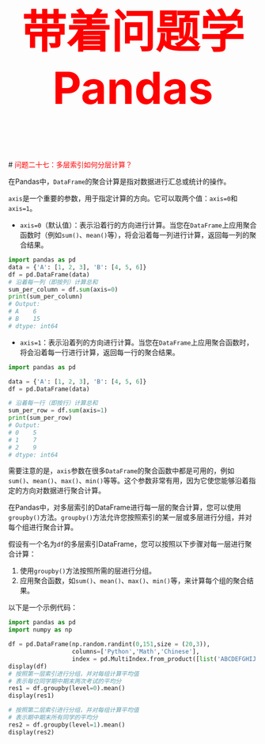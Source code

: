 



<p style="font-size: 90px;font-weight: bold;text-align: center;color: red;">带着问题学Pandas</p>
# <font color='red'>问题二十七：多层索引如何分层计算？</font>

在Pandas中，`DataFrame`的聚合计算是指对数据进行汇总或统计的操作。

`axis`是一个重要的参数，用于指定计算的方向。它可以取两个值：`axis=0`和`axis=1`。

- `axis=0`（默认值）：表示沿着行的方向进行计算。当您在`DataFrame`上应用聚合函数时（例如`sum()`、`mean()`等），将会沿着每一列进行计算，返回每一列的聚合结果。

```Python
import pandas as pd
data = {'A': [1, 2, 3], 'B': [4, 5, 6]}
df = pd.DataFrame(data)
# 沿着每一列（即按列）计算总和
sum_per_column = df.sum(axis=0)
print(sum_per_column)
# Output:
# A    6
# B    15
# dtype: int64
```

* `axis=1`：表示沿着列的方向进行计算。当您在`DataFrame`上应用聚合函数时，将会沿着每一行进行计算，返回每一行的聚合结果。 

```Python
import pandas as pd

data = {'A': [1, 2, 3], 'B': [4, 5, 6]}
df = pd.DataFrame(data)

# 沿着每一行（即按行）计算总和
sum_per_row = df.sum(axis=1)
print(sum_per_row)
# Output:
# 0    5
# 1    7
# 2    9
# dtype: int64
```

需要注意的是，`axis`参数在很多`DataFrame`的聚合函数中都是可用的，例如`sum()`、`mean()`、`max()`、`min()`等等。这个参数非常有用，因为它使您能够沿着指定的方向对数据进行聚合计算。 



在Pandas中，对多层索引的DataFrame进行每一层的聚合计算，您可以使用`groupby()`方法。`groupby()`方法允许您按照索引的某一层或多层进行分组，并对每个组进行聚合计算。

假设有一个名为`df`的多层索引DataFrame，您可以按照以下步骤对每一层进行聚合计算：

1. 使用`groupby()`方法按照所需的层进行分组。
2. 应用聚合函数，如`sum()`、`mean()`、`max()`、`min()`等，来计算每个组的聚合结果。

 以下是一个示例代码： 

```Python
import pandas as pd
import numpy as np

df = pd.DataFrame(np.random.randint(0,151,size = (20,3)),
                  columns=['Python','Math','Chinese'],
                  index = pd.MultiIndex.from_product([list('ABCDEFGHIJ'),['期中','期末']]))
display(df)
# 按照第一层索引进行分组，并对每组计算平均值
# 表示每位同学期中期末两次考试的平均分
res1 = df.groupby(level=0).mean()
display(res1)

# 按照第二层索引进行分组，并对每组计算平均值
# 表示期中期末所有同学的平均分
res2 = df.groupby(level=1).mean()
display(res2)
```

